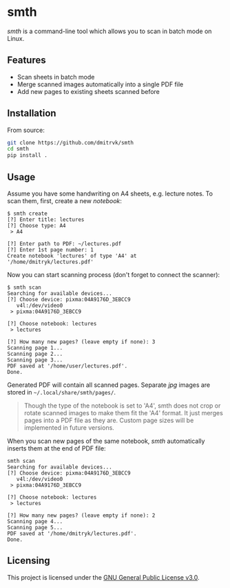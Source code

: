 # smth

*smth* is a command-line tool which allows you to scan in batch mode on Linux.

## Features

* Scan sheets in batch mode
* Merge scanned images automatically into a single PDF file
* Add new pages to existing sheets scanned before

## Installation

From source:

```bash
git clone https://github.com/dmitrvk/smth
cd smth
pip install .
```

## Usage

Assume you have some handwriting on A4 sheets, e.g. lecture notes.
To scan them, first, create a new *notebook*:

```
$ smth create
[?] Enter title: lectures
[?] Choose type: A4
 > A4

[?] Enter path to PDF: ~/lectures.pdf
[?] Enter 1st page number: 1
Create notebook 'lectures' of type 'A4' at '/home/dmitryk/lectures.pdf'
```

Now you can start scanning process (don't forget to connect the scanner):

```
$ smth scan
Searching for available devices...
[?] Choose device: pixma:04A9176D_3EBCC9
   v4l:/dev/video0
 > pixma:04A9176D_3EBCC9

[?] Choose notebook: lectures
 > lectures

[?] How many new pages? (leave empty if none): 3
Scanning page 1...
Scanning page 2...
Scanning page 3...
PDF saved at '/home/user/lectures.pdf'.
Done.
```
Generated PDF will contain all scanned pages.
Separate *jpg* images are stored in `~/.local/share/smth/pages/`.

> Though the type of the notebook is set to 'A4', smth does not crop or rotate scanned images to make them fit the 'A4' format.  It just merges pages into a PDF file as they are.  Custom page sizes will be implemented in future versions.

When you scan new pages of the same notebook,
*smth* automatically inserts them at the end of PDF file:

```
smth scan
Searching for available devices...
[?] Choose device: pixma:04A9176D_3EBCC9
   v4l:/dev/video0
 > pixma:04A9176D_3EBCC9

[?] Choose notebook: lectures
 > lectures

[?] How many new pages? (leave empty if none): 2
Scanning page 4...
Scanning page 5...
PDF saved at '/home/dmitryk/lectures.pdf'.
Done.
```

## Licensing

This project is licensed under the
[GNU General Public License v3.0](LICENSE).

